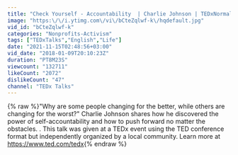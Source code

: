 ```yaml
---
title: "Check Yourself - Accountability  | Charlie Johnson | TEDxNormal"
image: "https:\/\/i.ytimg.com\/vi\/bCteZqlwf-k\/hqdefault.jpg"
vid_id: "bCteZqlwf-k"
categories: "Nonprofits-Activism"
tags: ["TEDxTalks","English","Life"]
date: "2021-11-15T02:48:56+03:00"
vid_date: "2018-01-09T20:10:23Z"
duration: "PT8M23S"
viewcount: "132711"
likeCount: "2072"
dislikeCount: "47"
channel: "TEDx Talks"
---
```

{% raw %}&quot;Why are some people changing for the better, while others are changing for the worst?&quot; Charlie Johnson shares how he discovered the power of self-accountability and how to push forward no matter the obstacles.  . This talk was given at a TEDx event using the TED conference format but independently organized by a local community. Learn more at <a rel="nofollow" target="blank" href="https://www.ted.com/tedx">https://www.ted.com/tedx</a>{% endraw %}

